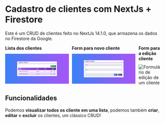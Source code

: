 # Cadastro de clientes com NextJs + Firestore

Este é um CRUD de clientes feito no NextJs 14.1.0, que armazena os dados no Firestore da Google.

<div style="display: flex; flex-direction: row; justify-content: space-around; gap: 10px;">
    <div style="display: flex; flex-direction: column; gap: 10px;" >
        <b>Lista dos clientes</b>
        <img style="width: 100%;" src="public/image/ListaClientes.PNG" alt="Listagem dos clientes">
    </div>
    <div style="display: flex; flex-direction: column; gap: 10px;">
        <b>Form para novo cliente</b>
        <img style="width: 100%" src="public/image/FormNovoCliente.PNG" alt="Formulário para um novo cliente">
    </div>
    <div style="display: flex; flex-direction: column; gap: 10px;">
        <b>Form para a edição cliente</b>
        <img style="width: 100%" src="public/image/FormEdicãoCliente.PNG" alt="Formulário de edição de um cliente">
    </div>
</div>

## Funcionalidades

Podemos <b>visualizar todos os cliente em uma lista</b>, podemos também <b>criar</b>, <b>editar</b> e <b>excluir</b> os clientes, um clássico CRUD!
